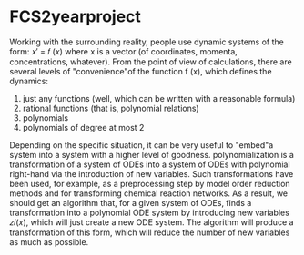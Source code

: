 # FCS2yearproject
Working with the surrounding reality, people use dynamic systems of the form:
𝑥′ = 𝑓 (𝑥)
where x is a vector (of coordinates, momenta, concentrations, whatever). From the point of view of
calculations, there are several levels of "convenience"of the function f (x), which defines the dynamics:
1. just any functions (well, which can be written with a reasonable formula)
2. rational functions (that is, polynomial relations)
3. polynomials
4. polynomials of degree at most 2

Depending on the specific situation, it can be very useful to "embed"a system into a system with
a higher level of goodness. polynomialization is a transformation of a system of ODEs into a system
of ODEs with polynomial right-hand via the introduction of new variables. Such transformations have
been used, for example, as a preprocessing step by model order reduction methods and for transforming
chemical reaction networks. As a result, we should get an algorithm that, for a given system of ODEs,
finds a transformation into a polynomial ODE system by introducing new variables 𝑧𝑖(𝑥), which will just
create a new ODE system. The algorithm will produce a transformation of this form, which will reduce
the number of new variables as much as possible.

